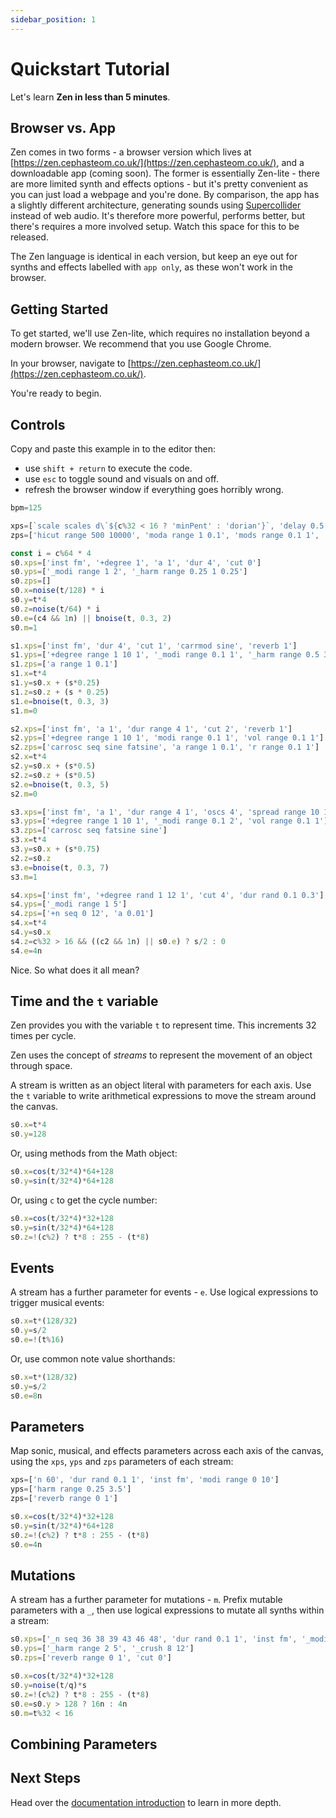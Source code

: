 ```yaml
---
sidebar_position: 1
---
```


# Quickstart Tutorial

Let's learn **Zen in less than 5 minutes**.

## Browser vs. App
Zen comes in two forms - a browser version which lives at [https://zen.cephasteom.co.uk/](https://zen.cephasteom.co.uk/), and a downloadable app (coming soon). The former is essentially Zen-lite - there are more limited synth and effects options - but it's pretty convenient as you can just load a webpage and you're done. By comparison, the app has a slightly different architecture, generating sounds using [Supercollider](https://supercollider.github.io/) instead of web audio. It's therefore more powerful, performs better, but there's requires a more involved setup. Watch this space for this to be released.

The Zen language is identical in each version, but keep an eye out for synths and effects labelled with `app only`, as these won't work in the browser.
## Getting Started

To get started, we'll use Zen-lite, which requires no installation beyond a modern browser. We recommend that you use Google Chrome.

In your browser, navigate to [https://zen.cephasteom.co.uk/](https://zen.cephasteom.co.uk/).

You're ready to begin.

## Controls
Copy and paste this example in to the editor then:
* use `shift + return` to execute the code.
* use `esc` to toggle sound and visuals on and off.
* refresh the browser window if everything goes horribly wrong.
```js
bpm=125

xps=[`scale scales d\`${c%32 < 16 ? 'minPent' : 'dorian'}`, 'delay 0.5', 'delayfb 0.75', 'delaytime 3', 'reverb 0.5', 'locut 300']
zps=['hicut range 500 10000', 'moda range 1 0.1', 'mods range 0.1 1',  'modcurve exp']

const i = c%64 * 4
s0.xps=['inst fm', '+degree 1', 'a 1', 'dur 4', 'cut 0']
s0.yps=['_modi range 1 2', '_harm range 0.25 1 0.25']
s0.zps=[]
s0.x=noise(t/128) * i
s0.y=t*4
s0.z=noise(t/64) * i
s0.e=(c4 && 1n) || bnoise(t, 0.3, 2)
s0.m=1

s1.xps=['inst fm', 'dur 4', 'cut 1', 'carrmod sine', 'reverb 1']
s1.yps=['+degree range 1 10 1', '_modi range 0.1 1', '_harm range 0.5 3 0.5', 'vol range 0.1 1']
s1.zps=['a range 1 0.1']
s1.x=t*4
s1.y=s0.x + (s*0.25)
s1.z=s0.z + (s * 0.25)
s1.e=bnoise(t, 0.3, 3)
s1.m=0

s2.xps=['inst fm', 'a 1', 'dur range 4 1', 'cut 2', 'reverb 1']
s2.yps=['+degree range 1 10 1', 'modi range 0.1 1', 'vol range 0.1 1']
s2.zps=['carrosc seq sine fatsine', 'a range 1 0.1', 'r range 0.1 1']
s2.x=t*4
s2.y=s0.x + (s*0.5)
s2.z=s0.z + (s*0.5)
s2.e=bnoise(t, 0.3, 5)
s2.m=0

s3.xps=['inst fm', 'a 1', 'dur range 4 1', 'oscs 4', 'spread range 10 100', 'reverb 1']
s3.yps=['+degree range 1 10 1', '_modi range 0.1 2', 'vol range 0.1 1']
s3.zps=['carrosc seq fatsine sine']
s3.x=t*4
s3.y=s0.x + (s*0.75)
s2.z=s0.z
s3.e=bnoise(t, 0.3, 7)
s3.m=1

s4.xps=['inst fm', '+degree rand 1 12 1', 'cut 4', 'dur rand 0.1 0.3']
s4.yps=['_modi range 1 5']
s4.zps=['+n seq 0 12', 'a 0.01']
s4.x=t*4
s4.y=s0.x
s4.z=c%32 > 16 && ((c2 && 1n) || s0.e) ? s/2 : 0
s4.e=4n
```
Nice. So what does it all mean?
## Time and the `t` variable

Zen provides you with the variable `t` to represent time. This increments 32 times per cycle.

Zen uses the concept of *streams* to represent the movement of an object through space.

A stream is written as an object literal with parameters for each axis. Use the `t` variable to write arithmetical expressions to move the stream around the canvas.

```js
s0.x=t*4
s0.y=128
```
Or, using methods from the Math object:

```js
s0.x=cos(t/32*4)*64+128
s0.y=sin(t/32*4)*64+128
```
Or, using `c` to get the cycle number:
```js
s0.x=cos(t/32*4)*32+128
s0.y=sin(t/32*4)*64+128
s0.z=!(c%2) ? t*8 : 255 - (t*8)
```
## Events
A stream has a further parameter for events - `e`. Use logical expressions to trigger musical events:
```js
s0.x=t*(128/32)
s0.y=s/2
s0.e=!(t%16)
```
Or, use common note value shorthands:
```js
s0.x=t*(128/32)
s0.y=s/2
s0.e=8n
```

## Parameters
Map sonic, musical, and effects parameters across each axis of the canvas, using the `xps`, `yps` and `zps` parameters of each stream:
```js
xps=['n 60', 'dur rand 0.1 1', 'inst fm', 'modi range 0 10']
yps=['harm range 0.25 3.5']
zps=['reverb range 0 1']

s0.x=cos(t/32*4)*32+128
s0.y=sin(t/32*4)*64+128
s0.z=!(c%2) ? t*8 : 255 - (t*8)
s0.e=4n
```

## Mutations
A stream has a further parameter for mutations - `m`. Prefix mutable parameters with a `_`, then use logical expressions to mutate all synths within a stream:
```js
s0.xps=['_n seq 36 38 39 43 46 48', 'dur rand 0.1 1', 'inst fm', '_modi range 0 10', '+n 12']
s0.yps=['_harm range 2 5', '_crush 8 12']
s0.zps=['reverb range 0 1', 'cut 0']

s0.x=cos(t/32*4)*32+128
s0.y=noise(t/q)*s
s0.z=!(c%2) ? t*8 : 255 - (t*8)
s0.e=s0.y > 128 ? 16n : 4n
s0.m=t%32 < 16
```

## Combining Parameters
<!-- TODO -->

## Next Steps
Head over the [documentation introduction](/docs/docs/intro/) to learn in more depth. 